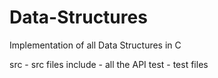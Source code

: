 # Data-Structures
Implementation of all Data Structures in C

src - src files
include - all the API
test - test files
